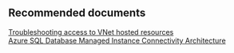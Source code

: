 <properties
	pageTitle="Connectivity/Configure or use VNets"
	description="Connectivity/Configure or use VNets"
	service="microsoft.sql"
	resource="servers"
	authors="rohitnayakmsft"
	displayOrder=""
	selfHelpType="generic"
	supportTopicIds="32608392"
	resourceTags=""
	productPesIds="16259"
	cloudEnvironments="public"
/>

## **Recommended documents**
[Troubleshooting access to VNet hosted resources](https://docs.microsoft.com/en-us/azure/app-service/web-sites-integrate-with-vnet#troubleshooting)<br>
[Azure SQL Database Managed Instance Connectivity Architecture](https://docs.microsoft.com/en-us/azure/sql-database/sql-database-managed-instance-connectivity-architecture)

